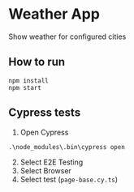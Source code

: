 # Weather App

Show weather for configured cities

## How to run

```
npm install
npm start
```

## Cypress tests

1. Open Cypress

```
.\node_modules\.bin\cypress open
```
2. Select E2E Testing
3. Select Browser
4. Select test (`page-base.cy.ts`)